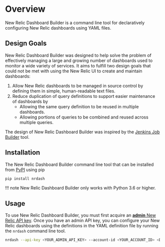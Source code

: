 # Overview

New Relic Dashboard Builder is a command line tool for declaratively configuring New Relic dashboards using YAML files.

## Design Goals

New Relic Dashboard Builder was designed to help solve the problem of effectively managing a large and growing number of dashboards used to monitor a wide variety of services. It aims to fulfill two design goals that could not be met with using the New Relic UI to create and maintain dashboards:

1. Allow New Relic dashboards to be managed in source control by defining them in simple, human-readable text files.
2. Reduce duplication of query definitions to support easier maintenance of dashboards by
    - Allowing the same query definition to be reused in multiple dashboards.
    - Allowing portions of queries to be combined and reused across multiple queries.


The design of New Relic Dashboard Builder was inspired by the [Jenkins Job Builder](https://docs.openstack.org/infra/jenkins-job-builder/) tool.

## Installation

The New Relic Dashboard Builder command line tool that can be installed from [PyPI](https://pypi.org/project/nrdash/) using pip

```sh
pip install nrdash
```

!!! note
    New Relic Dashboard Builder only works with Python 3.6 or higher.

## Usage

To use New Relic Dashboard Builder, you must first acquire an [**admin** New Relic API key](https://docs.newrelic.com/docs/insights/insights-api/manage-dashboards/insights-dashboard-api#requirements). Once you have an admin API key, you can configure your New Relic dashboards using the definitions in the YAML definition file by running the `nrdash` command line tool.

```sh
nrdash --api-key <YOUR_ADMIN_API_KEY> --account-id <YOUR_ACCOUNT_ID> <DASHBOARD_DEFINITION_YAML_FILE>
```
